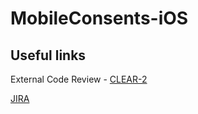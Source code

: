 # MobileConsents-iOS

## Useful links

External Code Review - [CLEAR-2](https://droidsonroids.atlassian.net/browse/CLEAR-2)

[JIRA](https://droidsonroids.atlassian.net/secure/RapidBoard.jspa?projectKey=CLEAR)
